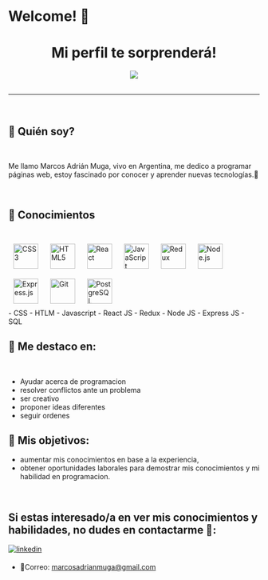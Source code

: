 # **Welcome! 👋**



<div align="center">
 <h1 align="center" color="solid-white" >Mi perfil te sorprenderá!</h1>
 <img  src="https://media.giphy.com/media/ve43TyDQ3B4me7d22z/giphy.gif"/>
 <br/>
</div>

<br/>

---

<br/>

## **📌 Quién soy?**

<br/>

 Me llamo Marcos Adrián Muga, vivo en Argentina, me dedico a programar páginas web, estoy fascinado por conocer y aprender nuevas tecnologías.🧐

<br/>

## **📌 Conocimientos**

<br/>

<div>  
<a href="https://www.w3schools.com/css/" target="_blank"><img style="margin: 10px" src="https://profilinator.rishav.dev/skills-assets/css3-original-wordmark.svg" alt="CSS3" height="50" /></a>  
<a href="https://en.wikipedia.org/wiki/HTML5" target="_blank"><img style="margin: 10px" src="https://profilinator.rishav.dev/skills-assets/html5-original-wordmark.svg" alt="HTML5" height="50" /></a>  
<a href="https://reactjs.org/" target="_blank"><img style="margin: 10px" src="https://profilinator.rishav.dev/skills-assets/react-original-wordmark.svg" alt="React" height="50" /></a>  
<a href="https://www.javascript.com/" target="_blank"><img style="margin: 10px" src="https://profilinator.rishav.dev/skills-assets/javascript-original.svg" alt="JavaScript" height="50" /></a>  
<a href="https://redux.js.org/" target="_blank"><img style="margin: 10px" src="https://profilinator.rishav.dev/skills-assets/redux-original.svg" alt="Redux" height="50" /></a>  
<a href="https://nodejs.org/" target="_blank"><img style="margin: 10px" src="https://profilinator.rishav.dev/skills-assets/nodejs-original-wordmark.svg" alt="Node.js" height="50" /></a>  
<a href="https://expressjs.com/" target="_blank"><img style="margin: 10px" src="https://profilinator.rishav.dev/skills-assets/express-original-wordmark.svg" alt="Express.js" height="50" /></a>  
<a href="https://github.com/" target="_blank"><img style="margin: 10px" src="https://profilinator.rishav.dev/skills-assets/git-scm-icon.svg" alt="Git" height="50" /></a>  
<a href="https://www.postgresql.org/" target="_blank"><img style="margin: 10px" src="https://profilinator.rishav.dev/skills-assets/postgresql-original-wordmark.svg" alt="PostgreSQL" height="50" /></a>  
</div>
- CSS
- HTLM
- Javascript
- React JS
- Redux
- Node JS
- Express JS
- SQL

<br/>

## **📌 Me destaco en:**

<br/>

- Ayudar acerca de programacion 
- resolver conflictos ante un problema 
- ser creativo
- proponer ideas diferentes
- seguir ordenes 

## **📌 Mis objetivos:**

- aumentar mis conocimientos en base a la experiencia,
- obtener oportunidades laborales para demostrar mis conocimientos y mi habilidad en programacion.

<br/>

## **Si estas interesado/a en ver mis conocimientos y habilidades, no dudes en contactarme 🤩:** 

<a href="https://linkedin.com/in/marcos-muga-544116264/" target="_blank">
<img src=https://img.shields.io/badge/linkedin-%231E77B5.svg?&style=for-the-badge&logo=linkedin&logoColor=white alt=linkedin style="margin-bottom: 5px;" />
</a>  

- 📧Correo: marcosadrianmuga@gmail.com


